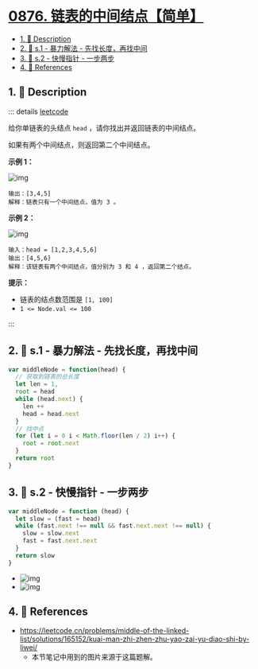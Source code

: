 # [0876. 链表的中间结点【简单】](https://github.com/tnotesjs/TNotes.leetcode/tree/main/notes/0876.%20%E9%93%BE%E8%A1%A8%E7%9A%84%E4%B8%AD%E9%97%B4%E7%BB%93%E7%82%B9%E3%80%90%E7%AE%80%E5%8D%95%E3%80%91)

<!-- region:toc -->

- [1. 📝 Description](#1--description)
- [2. 🎯 s.1 - 暴力解法 - 先找长度，再找中间](#2--s1---暴力解法---先找长度再找中间)
- [3. 🎯 s.2 - 快慢指针 - 一步两步](#3--s2---快慢指针---一步两步)
- [4. 🔗 References](#4--references)

<!-- endregion:toc -->

## 1. 📝 Description

::: details [leetcode](https://leetcode.cn/problems/middle-of-the-linked-list)

给你单链表的头结点 `head` ，请你找出并返回链表的中间结点。

如果有两个中间结点，则返回第二个中间结点。

**示例 1：**

![img](https://cdn.jsdelivr.net/gh/tnotesjs/imgs@main/2024-11-03-15-25-26.png)

```
输出：[3,4,5]
解释：链表只有一个中间结点，值为 3 。
```

**示例 2：**

![img](https://cdn.jsdelivr.net/gh/tnotesjs/imgs@main/2024-11-03-15-25-32.png)

```
输入：head = [1,2,3,4,5,6]
输出：[4,5,6]
解释：该链表有两个中间结点，值分别为 3 和 4 ，返回第二个结点。
```

**提示：**

- 链表的结点数范围是 `[1, 100]`
- `1 <= Node.val <= 100`

:::

## 2. 🎯 s.1 - 暴力解法 - 先找长度，再找中间

```js
var middleNode = function(head) {
  // 获取到链表的总长度
  let len = 1,
  root = head
  while (head.next) {
    len ++
    head = head.next
  }
  // 找中点
  for (let i = 0 i < Math.floor(len / 2) i++) {
    root = root.next
  }
  return root
}
```

## 3. 🎯 s.2 - 快慢指针 - 一步两步

```js
var middleNode = function (head) {
  let slow = (fast = head)
  while (fast.next !== null && fast.next.next !== null) {
    slow = slow.next
    fast = fast.next.next
  }
  return slow
}
```

- ![img](https://cdn.jsdelivr.net/gh/tnotesjs/imgs@main/2024-11-16-19-59-26.png)
- ![img](https://cdn.jsdelivr.net/gh/tnotesjs/imgs@main/2024-11-16-19-59-32.png)

## 4. 🔗 References

- https://leetcode.cn/problems/middle-of-the-linked-list/solutions/165152/kuai-man-zhi-zhen-zhu-yao-zai-yu-diao-shi-by-liwei/
  - 本节笔记中用到的图片来源于这篇题解。
